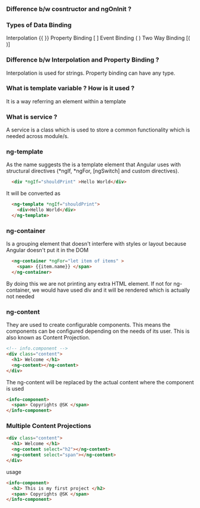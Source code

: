 ### Difference b/w cosntructor and ngOnInit ?

### Types of Data Binding
Interpolation {{ }}
Property Binding [ ]
Event Binding ( )
Two Way Binding [( )]

### Difference b/w Interpolation and Property Binding ?
Interpolation is used for strings. Property binding can have any type.


### What is template variable ? How is it used ?
It is a way referring an element within a template

### What is service ?
A service is a class which is used to store a common functionality which is needed across module/s.


### ng-template
As the name suggests the <ng-template> is a template element that Angular uses with structural directives (*ngIf, *ngFor, [ngSwitch] and custom directives).
```html
  <div *ngIf="shouldPrint" >Hello World</div>  
```
It will be converted as
```html
  <ng-template *ngIf="shouldPrint">
    <div>Hello World</div>  
  </ng-template>
```
  
### ng-container
Is a grouping element that doesn't interfere with styles or layout because Angular doesn't put it in the DOM
```html
  <ng-container *ngFor="let item of items" >
    <span> {{item.name}} </span>
  </ng-container>
```
By doing this we are not printing any extra HTML element. If not for ng-container, we would have used div and it will be rendered which is actually not needed
  
### ng-content
They are used to create configurable components. This means the components can be configured depending on the needs of its user. This is also known as Content Projection.
```html
<!-- info.component -->
<div class="content">
  <h1> Welcome </h1>
  <ng-content></ng-content>
</div>
```
The ng-content will be replaced by the actual content where the component is used
```html
<info-component>
  <span> Copyrights @SK </span>
</info-component>
```

### Multiple Content Projections
```html
<div class="content">
  <h1> Welcome </h1>
  <ng-content select="h2"></ng-content>
  <ng-content select="span"></ng-content>
</div>
```
usage
```html
<info-component>
  <h2> This is my first project </h2>
  <span> Copyrights @SK </span>
</info-component>
```
